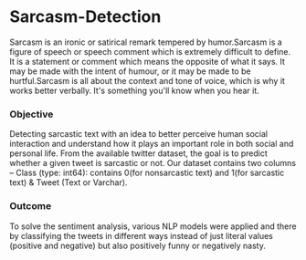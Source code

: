# Sarcasm-Detection

Sarcasm is an ironic or satirical remark tempered by humor.Sarcasm is a figure of speech or speech comment which is extremely difficult to define. It is a statement or comment which means the opposite of what it says. It may be made with the intent of humour, or it may be made to be hurtful.Sarcasm is all about the context and tone of voice, which is why it works better verbally. It's something you'll know when you hear it.

### **Objective**
Detecting sarcastic text with an idea to better perceive human social interaction and understand how it plays an important role in both social and personal life. From the available twitter dataset, the goal is to predict whether a given tweet is sarcastic or not. Our dataset contains two columns – Class (type: int64): contains 0(for nonsarcastic text) and 1(for sarcastic text) & Tweet (Text or Varchar). 

### **Outcome**
To solve the sentiment analysis, various NLP models were applied and there by classifying the tweets in different ways instead of just literal values (positive and negative) but also positively funny or negatively nasty.

